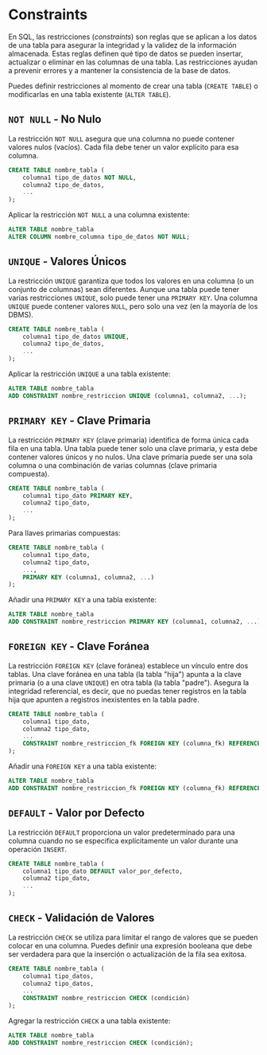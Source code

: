 # Constraints

En SQL, las restricciones (_constraints_) son reglas que se aplican a los datos de una tabla para asegurar la integridad y la validez de la información almacenada. Estas reglas definen qué tipo de datos se pueden insertar, actualizar o eliminar en las columnas de una tabla. Las restricciones ayudan a prevenir errores y a mantener la consistencia de la base de datos.

Puedes definir restricciones al momento de crear una tabla (`CREATE TABLE`) o modificarlas en una tabla existente (`ALTER TABLE`).

## `NOT NULL` - No Nulo

La restricción `NOT NULL` asegura que una columna no puede contener valores nulos (vacíos). Cada fila debe tener un valor explícito para esa columna.

```sql
CREATE TABLE nombre_tabla (
    columna1 tipo_de_datos NOT NULL,
    columna2 tipo_de_datos,
    ...
);
```

Aplicar la restricción `NOT NULL` a una columna existente:

```sql
ALTER TABLE nombre_tabla
ALTER COLUMN nombre_columna tipo_de_datos NOT NULL;
```

## `UNIQUE` - Valores Únicos

La restricción `UNIQUE` garantiza que todos los valores en una columna (o un conjunto de columnas) sean diferentes. Aunque una tabla puede tener varias restricciones `UNIQUE`, solo puede tener una `PRIMARY KEY`. Una columna `UNIQUE` puede contener valores `NULL`, pero solo una vez (en la mayoría de los DBMS).

```sql
CREATE TABLE nombre_tabla (
    columna1 tipo_de_datos UNIQUE,
    columna2 tipo_de_datos,
    ...
);
```

Aplicar la restricción `UNIQUE` a una tabla existente:

```sql
ALTER TABLE nombre_tabla
ADD CONSTRAINT nombre_restriccion UNIQUE (columna1, columna2, ...);
```

## `PRIMARY KEY` - Clave Primaria

La restricción `PRIMARY KEY` (clave primaria) identifica de forma única cada fila en una tabla. Una tabla puede tener solo una clave primaria, y esta debe contener valores únicos y no nulos. Una clave primaria puede ser una sola columna o una combinación de varias columnas (clave primaria compuesta).

```sql
CREATE TABLE nombre_tabla (
    columna1 tipo_dato PRIMARY KEY,
    columna2 tipo_dato,
    ...
);
```

Para llaves primarias compuestas:

```sql
CREATE TABLE nombre_tabla (
    columna1 tipo_dato,
    columna2 tipo_dato,
    ...,
    PRIMARY KEY (columna1, columna2, ...)
);
```

Añadir una `PRIMARY KEY` a una tabla existente:

```sql
ALTER TABLE nombre_tabla
ADD CONSTRAINT nombre_restriccion PRIMARY KEY (columna1, columna2, ...);
```

## `FOREIGN KEY` - Clave Foránea

La restricción `FOREIGN KEY` (clave foránea) establece un vínculo entre dos tablas. Una clave foránea en una tabla (la tabla "hija") apunta a la clave primaria (o a una clave `UNIQUE`) en otra tabla (la tabla "padre"). Asegura la integridad referencial, es decir, que no puedas tener registros en la tabla hija que apunten a registros inexistentes en la tabla padre.

```sql
CREATE TABLE nombre_tabla (
    columna1 tipo_dato,
    columna2 tipo_dato,
    ...
    CONSTRAINT nombre_restriccion_fk FOREIGN KEY (columna_fk) REFERENCES tabla_referenciada(columna_referencia)
);
```

Añadir una `FOREIGN KEY` a una tabla existente:

```sql
ALTER TABLE nombre_tabla
ADD CONSTRAINT nombre_restriccion_fk FOREIGN KEY (columna_fk) REFERENCES tabla_referenciada(columna_referencia);
```

## `DEFAULT` - Valor por Defecto

La restricción `DEFAULT` proporciona un valor predeterminado para una columna cuando no se especifica explícitamente un valor durante una operación `INSERT`.

```sql
CREATE TABLE nombre_tabla (
    columna1 tipo_dato DEFAULT valor_por_defecto,
    columna2 tipo_dato,
    ...
);
```

## `CHECK` - Validación de Valores

La restricción `CHECK` se utiliza para limitar el rango de valores que se pueden colocar en una columna. Puedes definir una expresión booleana que debe ser verdadera para que la inserción o actualización de la fila sea exitosa.

```sql
CREATE TABLE nombre_tabla (
    columna1 tipo_datos,
    columna2 tipo_datos,
    ...
    CONSTRAINT nombre_restriccion CHECK (condición)
);
```

Agregar la restricción `CHECK` a una tabla existente:

```sql
ALTER TABLE nombre_tabla
ADD CONSTRAINT nombre_restriccion CHECK (condición);
```
